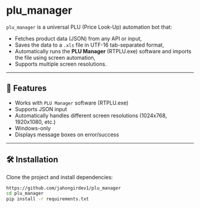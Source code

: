 # plu_manager

`plu_manager` is a universal PLU (Price Look-Up) automation bot that:
- Fetches product data (JSON) from any API or input,
- Saves the data to a `.xls` file in UTF-16 tab-separated format,
- Automatically runs the **PLU Manager** (RTPLU.exe) software and imports the file using screen automation,
- Supports multiple screen resolutions.

---

## 🚀 Features

- Works with `PLU Manager` software (RTPLU.exe)
- Supports JSON input
- Automatically handles different screen resolutions (1024x768, 1920x1080, etc.)
- Windows-only
- Displays message boxes on error/success

---

## 🛠 Installation

Clone the project and install dependencies:

```bash
https://github.com/jahongirdev1/plu_manager
cd plu_manager
pip install -r requirements.txt
